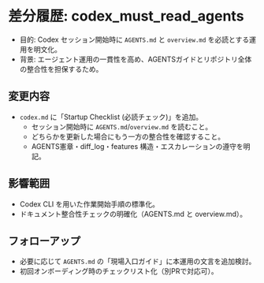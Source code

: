 # 差分履歴: codex_must_read_agents

- 目的: Codex セッション開始時に `AGENTS.md` と `overview.md` を必読とする運用を明文化。
- 背景: エージェント運用の一貫性を高め、AGENTSガイドとリポジトリ全体の整合性を担保するため。

## 変更内容
- `codex.md` に「Startup Checklist (必読チェック)」を追加。
  - セッション開始時に `AGENTS.md`/`overview.md` を読むこと。
  - どちらかを更新した場合にもう一方の整合性を確認すること。
  - AGENTS憲章・diff_log・features 構造・エスカレーションの遵守を明記。

## 影響範囲
- Codex CLI を用いた作業開始手順の標準化。
- ドキュメント整合性チェックの明確化（AGENTS.md と overview.md）。

## フォローアップ
- 必要に応じて `AGENTS.md` の「現場入口ガイド」に本運用の文言を追加検討。
- 初回オンボーディング時のチェックリスト化（別PRで対応可）。
